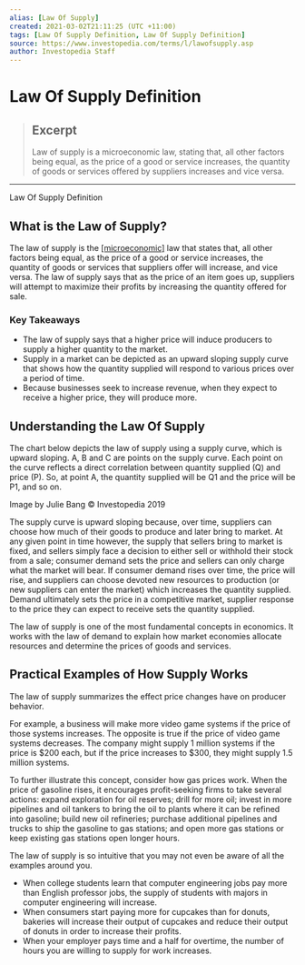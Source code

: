 ```yaml
---
alias: [Law Of Supply]
created: 2021-03-02T21:11:25 (UTC +11:00)
tags: [Law Of Supply Definition, Law Of Supply Definition]
source: https://www.investopedia.com/terms/l/lawofsupply.asp
author: Investopedia Staff
---
```


# Law Of Supply Definition

> ## Excerpt
> Law of supply is a microeconomic law, stating that, all other factors being equal, as the price of a good or service increases, the quantity of goods or services offered by suppliers increases and vice versa.

---

Law Of Supply Definition
## What is the Law of Supply?

The law of supply is the [[microeconomic]](https://www.investopedia.com/terms/m/microeconomics.asp) law that states that, all other factors being equal, as the price of a good or service increases, the quantity of goods or services that suppliers offer will increase, and vice versa. The law of supply says that as the price of an item goes up, suppliers will attempt to maximize their profits by increasing the quantity offered for sale.

### Key Takeaways

-   The law of supply says that a higher price will induce producers to supply a higher quantity to the market.
-   Supply in a market can be depicted as an upward sloping supply curve that shows how the quantity supplied will respond to various prices over a period of time.
-   Because businesses seek to increase revenue, when they expect to receive a higher price, they will produce more.

## Understanding the Law Of Supply

The chart below depicts the law of supply using a supply curve, which is upward sloping. A, B and C are points on the supply curve. Each point on the curve reflects a direct correlation between quantity supplied (Q) and price (P). So, at point A, the quantity supplied will be Q1 and the price will be P1, and so on.

 Image by Julie Bang © Investopedia 2019

The supply curve is upward sloping because, over time, suppliers can choose how much of their goods to produce and later bring to market. At any given point in time however, the supply that sellers bring to market is fixed, and sellers simply face a decision to either sell or withhold their stock from a sale; consumer demand sets the price and sellers can only charge what the market will bear. If consumer demand rises over time, the price will rise, and suppliers can choose devoted new resources to production (or new suppliers can enter the market) which increases the quantity supplied. Demand ultimately sets the price in a competitive market, supplier response to the price they can expect to receive sets the quantity supplied.  

The law of supply is one of the most fundamental concepts in economics. It works with the law of demand to explain how market economies allocate resources and determine the prices of goods and services.

## Practical Examples of How Supply Works

The law of supply summarizes the effect price changes have on producer behavior.

For example, a business will make more video game systems if the price of those systems increases. The opposite is true if the price of video game systems decreases. The company might supply 1 million systems if the price is $200 each, but if the price increases to $300, they might supply 1.5 million systems.

To further illustrate this concept, consider how gas prices work. When the price of gasoline rises, it encourages profit-seeking firms to take several actions: expand exploration for oil reserves; drill for more oil; invest in more pipelines and oil tankers to bring the oil to plants where it can be refined into gasoline; build new oil refineries; purchase additional pipelines and trucks to ship the gasoline to gas stations; and open more gas stations or keep existing gas stations open longer hours.

The law of supply is so intuitive that you may not even be aware of all the examples around you.

-   When college students learn that computer engineering jobs pay more than English professor jobs, the supply of students with majors in computer engineering will increase.
-   When consumers start paying more for cupcakes than for donuts, bakeries will increase their output of cupcakes and reduce their output of donuts in order to increase their profits.
-   When your employer pays time and a half for overtime, the number of hours you are willing to supply for work increases.
